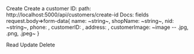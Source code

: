 Create
Create a customer ID:
path: http://localhost:5000/api/customers/create-id
Docs:
fields
request.body=>form-data{
name: ~string~,
shopName: ~string~,
nid: ~string~,
phone: ,
customerID: ,
address: ,
customerImage: ~image -- .jpg, .png, .jpeg~
}

Read
Update
Delete
